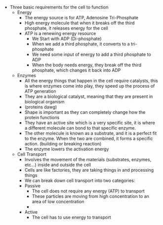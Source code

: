 
- Three basic requirements for the cell to function
	- Energy
		- The energy source is for ATP, Adenosine Tri-Phosphate
		- High energy molecule that when it breaks off the third phosphate, it releases energy for the cell
		- ATP is a renewing energy resource 
			- We Start with ADP (Di-phosphate)
			- When we add a third phosphate, it converts to a tri-phosphate
			- We need some input of energy to add a third phosphate to ADP
			- When the body needs energy, they break off the third phosphate, which changes it back into ADP 
	- Enzymes 
		- All the energy things that happen in the cell require catalysts, this is where enzymes come into play, they speed up the process of ATP generation
		- They are a biological catalyst, meaning that they are present in biological organism
		- (proteins dawg)
		- Shape is important as they can completely change how the protein functions
		- They have an active site which is a very specific site, it is where a different molecule can bond to that specific enzyme. 
		- The other molecule is known as a substrate, and it is a perfect fit to the enzyme. When the two are combined, it forms a specific action. (building or breaking reaction)
		- The enzyme lowers the activation energy 
	- Cell Transport 
		- Involves the movement of the materials (substrates, enzymes, etc...) inside and outside the cell
		- Cells are like factories, they are taking things in and processing things
		- We can break down cell transport into two categories:
		- Passive
			- The cell does not require any energy (ATP) to transport
			- These particles are moving from high concentration to an area of low concentration
			- 
		- Active
			- The cell has to use energy to transport